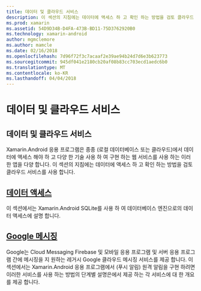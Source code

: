 ```yaml
---
title: 데이터 및 클라우드 서비스
description: 이 섹션의 지침에는 데이터에 액세스 하 고 확인 하는 방법을 검토 클라우드 서비스를 사용 합니다.
ms.prod: xamarin
ms.assetid: 54D9D34B-D4FA-473B-BD11-75D3762920B0
ms.technology: xamarin-android
author: mgmclemore
ms.author: mamcle
ms.date: 02/16/2018
ms.openlocfilehash: 7d96f72f3c7acaaf2e39ae94b24d7d6e3b623773
ms.sourcegitcommit: 945df041e2180cb20af08b83cc703ecd1aedc6b0
ms.translationtype: MT
ms.contentlocale: ko-KR
ms.lasthandoff: 04/04/2018
---
```

# <a name="data-and-cloud-services"></a>데이터 및 클라우드 서비스

## <a name="data-and-cloud-services"></a>데이터 및 클라우드 서비스

Xamarin.Android 응용 프로그램은 종종 (로컬 데이터베이스 또는 클라우드)에서 데이터에 액세스 해야 하 고 다양 한 기술 사용 하 여 구현 하는 웹 서비스를 사용 하는 이러한 앱을 다양 합니다. 이 섹션의 지침에는 데이터에 액세스 하 고 확인 하는 방법을 검토 클라우드 서비스를 사용 합니다.

## <a name="data-accessandroiddata-clouddata-accessindexmd"></a>[데이터 액세스](~/android/data-cloud/data-access/index.md)

이 섹션에서는 Xamarin.Android SQLite를 사용 하 여 데이터베이스 엔진으로의 데이터 액세스에 설명 합니다.
 
## <a name="google-messagingandroiddata-cloudgoogle-messagingindexmd"></a>[Google 메시징](~/android/data-cloud/google-messaging/index.md)

Google는 Cloud Messaging Firebase 및 모바일 응용 프로그램 및 서버 응용 프로그램 간에 메시징을 지 원하는 레거시 Google 클라우드 메시징 서비스를 제공 합니다. 이 섹션에서는 Xamarin.Android 응용 프로그램에서 (푸시 알림) 원격 알림을 구현 하려면 이러한 서비스를 사용 하는 방법의 단계별 설명은에서 제공 하는 각 서비스에 대 한 개요를 제공 합니다.


